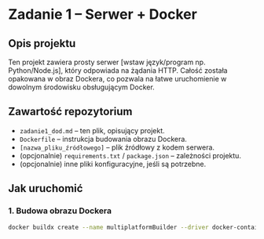 # Zadanie 1 – Serwer + Docker

## Opis projektu

Ten projekt zawiera prosty serwer [wstaw język/program np. Python/Node.js], który odpowiada na żądania HTTP. Całość została opakowana w obraz Dockera, co pozwala na łatwe uruchomienie w dowolnym środowisku obsługującym Docker.

## Zawartość repozytorium

- `zadanie1_dod.md` – ten plik, opisujący projekt.
- `Dockerfile` – instrukcja budowania obrazu Dockera.
- `[nazwa_pliku_źródłowego]` – plik źródłowy z kodem serwera.
- (opcjonalnie) `requirements.txt` / `package.json` – zależności projektu.
- (opcjonalnie) inne pliki konfiguracyjne, jeśli są potrzebne.

## Jak uruchomić

### 1. Budowa obrazu Dockera

```bash
docker buildx create --name multiplatformBuilder --driver docker-container –bootstrap
